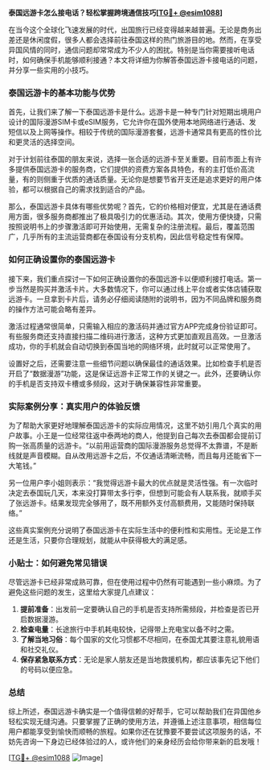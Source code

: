 **泰国远游卡怎么接电话？轻松掌握跨境通信技巧[[TG💪+ @esim1088](https://t.me/s/esim1088)]**

在当今这个全球化飞速发展的时代，出国旅行已经变得越来越普遍。无论是商务出差还是休闲度假，很多人都会选择前往泰国这样的热门旅游目的地。然而，在享受异国风情的同时，通信问题却常常成为不少人的困扰。特别是当你需要接听电话时，如何确保手机能够顺利接通？本文将详细为你解答泰国远游卡接电话的问题，并分享一些实用的小技巧。

### 泰国远游卡的基本功能与优势

首先，让我们来了解一下泰国远游卡是什么。远游卡是一种专门针对短期出境用户设计的国际漫游SIM卡或eSIM服务，它允许你在国外使用本地网络进行通话、发短信以及上网等操作。相较于传统的国际漫游套餐，远游卡通常具有更高的性价比和更灵活的选择空间。

对于计划前往泰国的朋友来说，选择一张合适的远游卡至关重要。目前市面上有许多提供泰国远游卡的服务商，它们提供的资费方案各具特色，有的主打低价高流量，有的则侧重于优质的通话质量。无论你是想要节省开支还是追求更好的用户体验，都可以根据自己的需求找到适合的产品。

那么，泰国远游卡具体有哪些优势呢？首先，它的价格相对便宜，尤其是在通话费用方面，很多服务商都推出了极具吸引力的优惠活动。其次，使用方便快捷，只需按照说明书上的步骤激活即可开始使用，无需复杂的注册流程。最后，覆盖范围广，几乎所有的主流运营商都在泰国设有分支机构，因此信号稳定性有保障。

### 如何正确设置你的泰国远游卡

接下来，我们重点探讨一下如何正确设置你的泰国远游卡以便顺利接打电话。第一步当然是购买并激活卡片。大多数情况下，你可以通过线上平台或者实体店铺获取远游卡。一旦拿到卡片后，请务必仔细阅读随附的说明书，因为不同品牌和服务商的操作方法可能会略有差异。

激活过程通常很简单，只需输入相应的激活码并通过官方APP完成身份验证即可。有些服务商还支持直接扫描二维码进行激活，这种方式更加直观且高效。一旦激活成功，你的手机就会自动切换到泰国当地的网络环境，此时就可以正常使用了。

设置好之后，还需要注意一些细节问题以确保最佳的通话效果。比如检查手机是否开启了“数据漫游”功能，这是保证远游卡正常工作的关键之一。此外，还要确认你的手机是否支持双卡槽或多频段，这对于确保兼容性非常重要。

### 实际案例分享：真实用户的体验反馈

为了帮助大家更好地理解泰国远游卡的实际应用情况，这里不妨引用几个真实的用户故事。小王是一位经常往返中泰两地的商人，他提到自己每次去泰国都会提前订购一张高质量的远游卡。“以前用运营商的国际漫游服务总觉得不太靠谱，不是断线就是声音模糊。自从改用远游卡之后，不仅通话清晰流畅，而且每月还能省下一大笔钱。”

另一位用户李小姐则表示：“我觉得远游卡最大的优点就是灵活性强。有一次临时决定去泰国玩几天，本来没打算带太多行李，但想到可能会有人联系我，就顺手买了张远游卡。结果发现完全够用了，既不用额外支付高额费用，又能随时保持联络。”

这些真实案例充分说明了泰国远游卡在实际生活中的便利性和实用性。无论是工作还是生活，只要你合理规划，就能从中获得极大的满足感。

### 小贴士：如何避免常见错误

尽管远游卡已经非常成熟可靠，但在使用过程中仍然有可能遇到一些小麻烦。为了避免这些问题的发生，这里给大家提几点建议：

1. **提前准备**：出发前一定要确认自己的手机是否支持所需频段，并检查是否已开启数据漫游。
2. **检查电量**：长途旅行中手机耗电较快，记得带上充电宝以备不时之需。
3. **了解当地习俗**：每个国家的文化习惯都不尽相同，在泰国尤其要注意礼貌用语和社交礼仪。
4. **保存紧急联系方式**：无论是家人朋友还是当地救援机构，都应该事先记下他们的号码以便应急。

### 总结

综上所述，泰国远游卡确实是一个值得信赖的好帮手，它可以帮助我们在异国他乡轻松实现无缝沟通。只要掌握了正确的使用方法，并遵循上述注意事项，相信每位用户都能享受到愉快而顺畅的旅程。如果你还在犹豫要不要尝试这项服务的话，不妨先咨询一下身边已经体验过的人，或许他们的亲身经历会给你带来新的启发哦！

[[TG💪+ @esim1088](https://t.me/s/esim1088) ![Image](https://i.postimg.cc/4NQfJmqS/Snipaste-2025-05-13-00-14-12.png)]